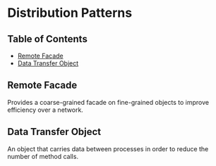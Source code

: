 # Distribution Patterns

## Table of Contents <!-- omit in toc -->

- [Remote Facade](#remote-facade)
- [Data Transfer Object](#data-transfer-object)

## Remote Facade

Provides a coarse-grained facade on fine-grained objects to improve efficiency over a network.

## Data Transfer Object

An object that carries data between processes in order to reduce the number of method calls.
